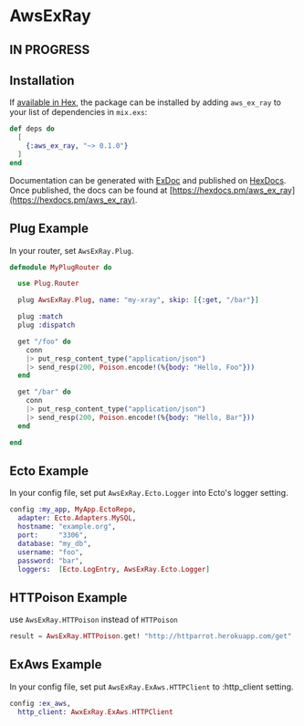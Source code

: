 # AwsExRay

## IN PROGRESS

## Installation

If [available in Hex](https://hex.pm/docs/publish), the package can be installed
by adding `aws_ex_ray` to your list of dependencies in `mix.exs`:

```elixir
def deps do
  [
    {:aws_ex_ray, "~> 0.1.0"}
  ]
end
```

Documentation can be generated with [ExDoc](https://github.com/elixir-lang/ex_doc)
and published on [HexDocs](https://hexdocs.pm). Once published, the docs can
be found at [https://hexdocs.pm/aws_ex_ray](https://hexdocs.pm/aws_ex_ray).


## Plug Example

In your router, set `AwsExRay.Plug`.

```elixir
defmodule MyPlugRouter do

  use Plug.Router

  plug AwsExRay.Plug, name: "my-xray", skip: [{:get, "/bar"}]

  plug :match
  plug :dispatch

  get "/foo" do
    conn
    |> put_resp_content_type("application/json")
    |> send_resp(200, Poison.encode!(%{body: "Hello, Foo"}))
  end

  get "/bar" do
    conn
    |> put_resp_content_type("application/json")
    |> send_resp(200, Poison.encode!(%{body: "Hello, Bar"}))
  end

end
```

## Ecto Example

In your config file,
set put `AwsExRay.Ecto.Logger` into Ecto's logger setting.

```elixir
config :my_app, MyApp.EctoRepo,
  adapter: Ecto.Adapters.MySQL,
  hostname: "example.org",
  port:     "3306",
  database: "my_db",
  username: "foo",
  password: "bar",
  loggers:  [Ecto.LogEntry, AwsExRay.Ecto.Logger]
```

## HTTPoison Example

use `AwsExRay.HTTPoison` instead of `HTTPoison`

```elixir
result = AwsExRay.HTTPoison.get! "http://httparrot.herokuapp.com/get"
```

## ExAws Example

In your config file,
set put `AwsExRay.ExAws.HTTPClient` to :http_client setting.

```elixir
config :ex_aws,
  http_client: AwxExRay.ExAws.HTTPClient
```

